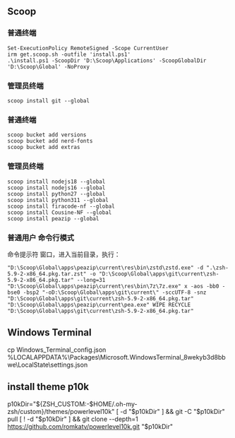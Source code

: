 ## Scoop

### 普通终端

```
Set-ExecutionPolicy RemoteSigned -Scope CurrentUser
irm get.scoop.sh -outfile 'install.ps1'
.\install.ps1 -ScoopDir 'D:\Scoop\Applications' -ScoopGlobalDir 'D:\Scoop\Global' -NoProxy
```

### 管理员终端

```
scoop install git --global
```

### 普通终端

```
scoop bucket add versions
scoop bucket add nerd-fonts
scoop bucket add extras
```

### 管理员终端

```
scoop install nodejs18 --global
scoop install nodejs16 --global
scoop install python27 --global
scoop install python311 --global
scoop install firacode-nf --global
scoop install Cousine-NF --global
scoop install peazip --global
```

### 普通用户  命令行模式

命令提示符 窗口，进入当前目录，执行：

```
"D:\Scoop\Global\apps\peazip\current\res\bin\zstd\zstd.exe" -d ".\zsh-5.9-2-x86_64.pkg.tar.zst" -o "D:\Scoop\Global\apps\git\current\zsh-5.9-2-x86_64.pkg.tar" --long=31
"D:\Scoop\Global\apps\peazip\current\res\bin\7z\7z.exe" x -aos -bb0 -bse0 -bsp2 "-oD:\Scoop\Global\apps\git\current\" -sccUTF-8 -snz "D:\Scoop\Global\apps\git\current\zsh-5.9-2-x86_64.pkg.tar"
"D:\Scoop\Global\apps\peazip\current\pea.exe" WIPE RECYCLE "D:\Scoop\Global\apps\git\current\zsh-5.9-2-x86_64.pkg.tar"
```

## Windows Terminal

cp Windows_Terminal_config.json %LOCALAPPDATA%\Packages\Microsoft.WindowsTerminal_8wekyb3d8bbwe\LocalState\settings.json


## install theme p10k

p10kDir="${ZSH_CUSTOM:-$HOME/.oh-my-zsh/custom}/themes/powerlevel10k"
[ -d "$p10kDir" ] && git -C "$p10kDir" pull
[ ! -d "$p10kDir" ] && git clone --depth=1 https://github.com/romkatv/powerlevel10k.git "$p10kDir"


